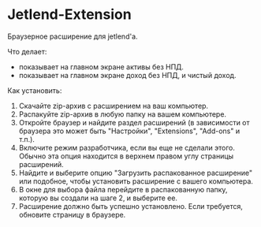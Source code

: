 # Jetlend-Extension
Браузерное расширение для jetlend'а.

Что делает: 
- показывает на главном экране активы без НПД.
- показывает на главном экране доход без НПД, и чистый доход.

Как установить: 
1. Скачайте zip-архив с расширением на ваш компьютер.
2. Распакуйте zip-архив в любую папку на вашем компьютере.
3. Откройте браузер и найдите раздел расширений (в зависимости от браузера это может быть "Настройки", "Extensions", "Add-ons" и т.п.).
4. Включите режим разработчика, если вы еще не сделали этого. Обычно эта опция находится в верхнем правом углу страницы расширений.
5. Найдите и выберите опцию "Загрузить распакованное расширение" или подобное, чтобы установить расширение с вашего компьютера.
6. В окне для выбора файла перейдите в распакованную папку, которую вы создали на шаге 2, и выберите ее.
7. Расширение должно быть успешно установлено. Если требуется, обновите страницу в браузере.
